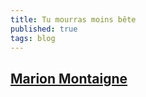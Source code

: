 ```yaml
---
title: Tu mourras moins bête
published: true
tags: blog
---
```

## [Marion Montaigne](http://tumourrasmoinsbete.blogspot.com/)
